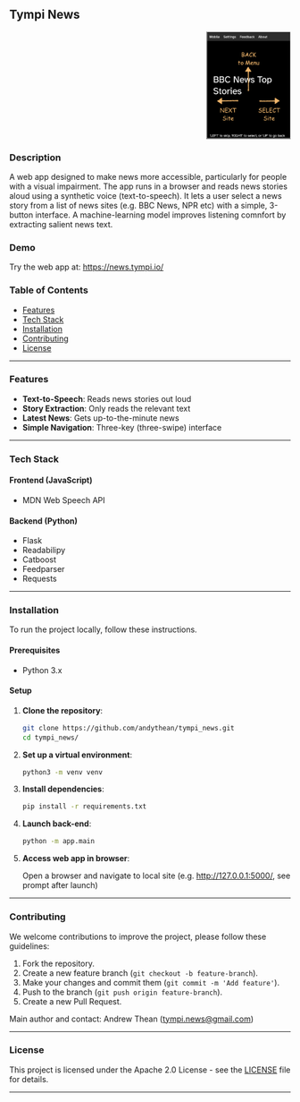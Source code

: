 ## Tympi News

<div style="display: flex; justify-content: right;">
  <img src="/demo/site_overlay.png" alt="Site selection showing up, left and right arrows" width="30%" align="right" />
</div>

### Description

A web app designed to make news more accessible, particularly for people with a visual impairment. The app runs in a browser and reads news stories aloud using a synthetic voice (text-to-speech). It lets a user select a news story from a list of news sites (e.g. BBC News, NPR etc) with a simple, 3-button interface. A machine-learning model improves listening comnfort by extracting salient news text. 

### Demo

Try the web app at: https://news.tympi.io/

### Table of Contents

-   [Features](#features)
-   [Tech Stack](#tech-stack)
-   [Installation](#installation)
-   [Contributing](#contributing)
-   [License](#license)

----------

### Features

- **Text-to-Speech**: Reads news stories out loud 
- **Story Extraction**: Only reads the relevant text  
- **Latest News**: Gets up-to-the-minute news
- **Simple Navigation**: Three-key (three-swipe) interface

----------

### Tech Stack

#### **Frontend (JavaScript)**
-   MDN Web Speech API

#### **Backend (Python)**
- Flask
- Readabilipy  
- Catboost
- Feedparser
- Requests

----------

### Installation

To run the project locally, follow these instructions.

#### Prerequisites

-   Python 3.x

#### Setup

1.  **Clone the repository**:

	```bash
	git clone https://github.com/andythean/tympi_news.git
	cd tympi_news/
	
2. **Set up a virtual environment**:
	
	```bash
	python3 -m venv venv 

3. **Install dependencies**:

	```bash
	pip install -r requirements.txt
	
4. **Launch back-end**:

	```bash
	python -m app.main

5. **Access web app in browser**:

	Open a browser and navigate to local site (e.g. http://127.0.0.1:5000/, see prompt after launch)

----------

### Contributing

We welcome contributions to improve the project, please follow these guidelines:

1.  Fork the repository.
2.  Create a new feature branch (`git checkout -b feature-branch`).
3.  Make your changes and commit them (`git commit -m 'Add feature'`).
4.  Push to the branch (`git push origin feature-branch`).
5.  Create a new Pull Request.

Main author and contact: Andrew Thean ([tympi.news@gmail.com](mailto:tympi.news@gmail.com))

----------

### License

This project is licensed under the Apache 2.0 License - see the [LICENSE](./LICENSE) file for details.

----------

